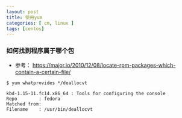 ```yaml
---
layout: post
title: 使用yum
categories: [ cm, linux ]
tags: [centos]
---
```




### 如何找到程序属于哪个包

* 参考： <https://major.io/2010/12/08/locate-rpm-packages-which-contain-a-certain-file/>

~~~
$ yum whatprovides */deallocvt

kbd-1.15-11.fc14.x86_64 : Tools for configuring the console
Repo        : fedora
Matched from:
Filename    : /usr/bin/deallocvt
~~~




































